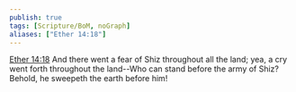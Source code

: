 ```yaml
---
publish: true
tags: [Scripture/BoM, noGraph]
aliases: ["Ether 14:18"]
---
```

[Ether 14:18](https://churchofjesuschrist.org/study/scriptures/bofm/ether/14?lang=eng&id=p18#p18) And there went a fear of Shiz throughout all the land; yea, a cry went forth throughout the land--Who can stand before the army of Shiz? Behold, he sweepeth the earth before him!
